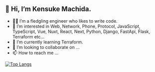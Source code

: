 ## 👋 Hi, I’m Kensuke Machida.
- 👨‍💻 I’m a fledgling engineer who likes to write code.
- 👀 I’m interested in Web, Network, Phone, Protocol, JavaScript, TypeScript, Vue, Nuxt, React, Next, Python, Django, FastApi, Flask, Terraform etc...
- 🌱 I’m currently learning Terraform.
- 💞️ I’m looking to collaborate on ...
- 📫 How to reach me ...
<!-- 
![Anurag's GitHub stats](https://github-readme-stats.vercel.app/api/?username=ken-1200&show_icons=true&title_color=fff&icon_color=79ff97&text_color=9f9f9f&bg_color=151515) -->

[![Top Langs](https://github-readme-stats.vercel.app/api/top-langs/?username=ken-1200&layout=compact&title_color=fff&icon_color=79ff97&text_color=9f9f9f&bg_color=151515)](https://github.com/anuraghazra/github-readme-stats)

<!---
ken-1200/ken-1200 is a ✨ special ✨ repository because its `README.md` (this file) appears on your GitHub profile.
You can click the Preview link to take a look at your changes.
--->
